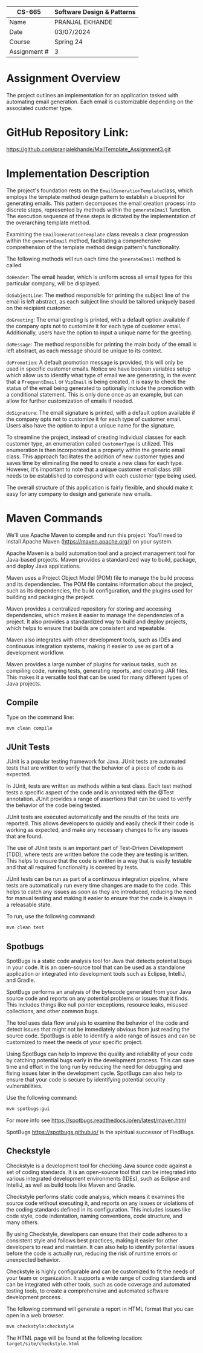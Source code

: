 
| CS-665       | Software Design & Patterns |
|--------------|----------------------------|
| Name         | PRANJAL EKHANDE            |
| Date         | 03/07/2024                 |
| Course       | Spring 24                  |
| Assignment # | 3                          |


# Assignment Overview
The project outlines an implementation for an application tasked with automating email generation. Each email is customizable depending on the associated customer type.

# GitHub Repository Link:
https://github.com/pranjalekhande/MailTemplate_Assignment3.git

# Implementation Description 
The project's foundation rests on the `EmailGenerationTemplate`class, which employs the template method design pattern to establish a blueprint for generating emails. This pattern decomposes the email creation process into discrete steps, represented by methods within the `generateEmail` function. The execution sequence of these steps is dictated by the implementation of the overarching template method.

Examining the `EmailGenerationTemplate` class reveals a clear progression within the `generateEmail` method, facilitating a comprehensive comprehension of the template method design pattern's functionality.

The following methods will run each time the `generateEmail` method is called. 


`doHeader`: The email header, which is uniform across all email types for this particular company, will be displayed. 

`doSubjectLine`: The method responsible for printing the subject line of the email is left abstract, as each subject line should be tailored uniquely based on the recipient customer.


`doGreeting`: The email greeting is printed, with a default option available if the company opts not to customize it for each type of customer email. Additionally, users have the option to input a unique name for the greeting.


`doMessage`: The method responsible for printing the main body of the email is left abstract, as each message should be unique to its context.


`doPromotion`: A default promotion message is provided, this will only be used in specific customer emails. Notice we have boolean variables setup which allow us to identify what type of email we are generating, in the event that a `FrequentEmail` or `VipEmail` is being created, it is easy to check the status of the email being generated to optionally include the promotion with a conditional statement. This is only done once as an example, but can allow for further customization of emails if needed. 


`doSignature`: The email signature is printed, with a default option available if the company opts not to customize it for each type of customer email. Users also have the option to input a unique name for the signature.

To streamline the project, instead of creating individual classes for each customer type, an enumeration called `CustomerType` is utilized. This enumeration is then incorporated as a property within the generic email class. This approach facilitates the addition of new customer types and saves time by eliminating the need to create a new class for each type. However, it's important to note that a unique customer email class still needs to be established to correspond with each customer type being used.

The overall structure of this application is fairly flexible, and should make it easy for any company to design and generate new emails. 

# Maven Commands

We'll use Apache Maven to compile and run this project. You'll need to install Apache Maven (https://maven.apache.org/) on your system. 

Apache Maven is a build automation tool and a project management tool for Java-based projects. Maven provides a standardized way to build, package, and deploy Java applications.

Maven uses a Project Object Model (POM) file to manage the build process and its dependencies. The POM file contains information about the project, such as its dependencies, the build configuration, and the plugins used for building and packaging the project.

Maven provides a centralized repository for storing and accessing dependencies, which makes it easier to manage the dependencies of a project. It also provides a standardized way to build and deploy projects, which helps to ensure that builds are consistent and repeatable.

Maven also integrates with other development tools, such as IDEs and continuous integration systems, making it easier to use as part of a development workflow.

Maven provides a large number of plugins for various tasks, such as compiling code, running tests, generating reports, and creating JAR files. This makes it a versatile tool that can be used for many different types of Java projects.

## Compile
Type on the command line: 

```bash
mvn clean compile
```



## JUnit Tests
JUnit is a popular testing framework for Java. JUnit tests are automated tests that are written to verify that the behavior of a piece of code is as expected.

In JUnit, tests are written as methods within a test class. Each test method tests a specific aspect of the code and is annotated with the @Test annotation. JUnit provides a range of assertions that can be used to verify the behavior of the code being tested.

JUnit tests are executed automatically and the results of the tests are reported. This allows developers to quickly and easily check if their code is working as expected, and make any necessary changes to fix any issues that are found.

The use of JUnit tests is an important part of Test-Driven Development (TDD), where tests are written before the code they are testing is written. This helps to ensure that the code is written in a way that is easily testable and that all required functionality is covered by tests.

JUnit tests can be run as part of a continuous integration pipeline, where tests are automatically run every time changes are made to the code. This helps to catch any issues as soon as they are introduced, reducing the need for manual testing and making it easier to ensure that the code is always in a releasable state.

To run, use the following command:
```bash
mvn clean test
```


## Spotbugs 

SpotBugs is a static code analysis tool for Java that detects potential bugs in your code. It is an open-source tool that can be used as a standalone application or integrated into development tools such as Eclipse, IntelliJ, and Gradle.

SpotBugs performs an analysis of the bytecode generated from your Java source code and reports on any potential problems or issues that it finds. This includes things like null pointer exceptions, resource leaks, misused collections, and other common bugs.

The tool uses data flow analysis to examine the behavior of the code and detect issues that might not be immediately obvious from just reading the source code. SpotBugs is able to identify a wide range of issues and can be customized to meet the needs of your specific project.

Using SpotBugs can help to improve the quality and reliability of your code by catching potential bugs early in the development process. This can save time and effort in the long run by reducing the need for debugging and fixing issues later in the development cycle. SpotBugs can also help to ensure that your code is secure by identifying potential security vulnerabilities.

Use the following command:

```bash
mvn spotbugs:gui 
```

For more info see 
https://spotbugs.readthedocs.io/en/latest/maven.html

SpotBugs https://spotbugs.github.io/ is the spiritual successor of FindBugs.


## Checkstyle 

Checkstyle is a development tool for checking Java source code against a set of coding standards. It is an open-source tool that can be integrated into various integrated development environments (IDEs), such as Eclipse and IntelliJ, as well as build tools like Maven and Gradle.

Checkstyle performs static code analysis, which means it examines the source code without executing it, and reports on any issues or violations of the coding standards defined in its configuration. This includes issues like code style, code indentation, naming conventions, code structure, and many others.

By using Checkstyle, developers can ensure that their code adheres to a consistent style and follows best practices, making it easier for other developers to read and maintain. It can also help to identify potential issues before the code is actually run, reducing the risk of runtime errors or unexpected behavior.

Checkstyle is highly configurable and can be customized to fit the needs of your team or organization. It supports a wide range of coding standards and can be integrated with other tools, such as code coverage and automated testing tools, to create a comprehensive and automated software development process.

The following command will generate a report in HTML format that you can open in a web browser. 

```bash
mvn checkstyle:checkstyle
```

The HTML page will be found at the following location:
`target/site/checkstyle.html`




